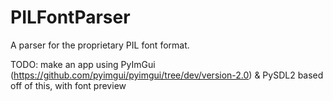 # PILFontParser
A parser for the proprietary PIL font format.

TODO: make an app using PyImGui (https://github.com/pyimgui/pyimgui/tree/dev/version-2.0) & PySDL2 based off of this, with font preview
